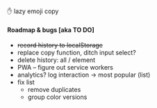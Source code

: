  ✋ lazy emoji copy

 #### Roadmap &amp; bugs [aka TO DO]

- ~~record history to localStorage~~
- replace copy function, ditch input select?
- delete history: all / element
- PWA – figure out service workers
- analytics? log interaction → most popular (list)
- fix list
    + remove duplicates
    + group color versions